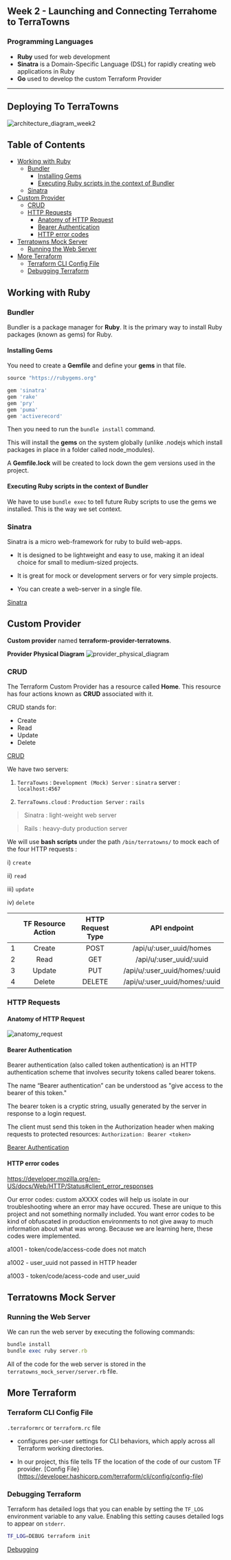 ## Week 2 - Launching and Connecting Terrahome to TerraTowns

### Programming Languages
- **Ruby** used for web development
- **Sinatra** is a Domain-Specific Language (DSL) for rapidly creating web applications in Ruby
- **Go** used to develop the custom Terraform Provider
___

## Deploying To TerraTowns

![architecture_diagram_week2](https://github.com/FOdeks/terraform-beginner-bootcamp-2023/assets/99102643/f4d09ca2-d091-41f6-92ae-0c4d0f1569c1)

## Table of Contents

- [Working with Ruby](#working-with-ruby)
  - [Bundler](#bundler)
    - [Installing Gems](#installing-gems)
    - [Executing Ruby scripts in the context of Bundler](#executing-ruby-scripts-in-the-context-of-bundler)
  - [Sinatra](#sinatra)
- [Custom Provider](#custom-provider)
  - [CRUD](#crud)
  - [HTTP Requests](#http-requests)
    - [Anatomy of HTTP Request](#anatomy-of-http-request)
    - [Bearer Authentication](#bearer-authentication)
    - [HTTP error codes](#http-error-codes)
- [Terratowns Mock Server](#terratowns-mock-server)
  - [Running the Web Server](#running-the-web-server)
- [More Terraform](#more-terraform)
  - [Terraform CLI Config File](#terraform-cli-config-file)
  - [Debugging Terraform](#debugging-terraform)


## Working with Ruby

### Bundler

Bundler is a package manager for **Ruby**. It is the primary way to install Ruby packages (known as gems) for Ruby.

#### Installing Gems

You need to create a **Gemfile** and define your **gems** in that file.

```rb
source "https://rubygems.org"

gem 'sinatra'
gem 'rake'
gem 'pry'
gem 'puma'
gem 'activerecord'
```

Then you need to run the `bundle install` command.

This will install the **gems** on the system globally (unlike .nodejs which install packages in place in a folder called node_modules).

A **Gemfile.lock** will be created to lock down the gem versions used in the project.

#### Executing Ruby scripts in the context of Bundler

We have to use `bundle exec` to tell future Ruby scripts to use the gems we installed. This is the way we set context.

### Sinatra

Sinatra is a micro web-framework for ruby to build web-apps.

- It is designed to be lightweight and easy to use, making it an ideal choice for small to medium-sized projects.

- It is great for mock or development servers or for very simple projects.

- You can create a web-server in a single file. 

[Sinatra](https://sinatrarb.com/)

## Custom Provider
**Custom provider** named **terraform-provider-terratowns**. 

**Provider Physical Diagram**
![provider_physical_diagram](https://github.com/FOdeks/terraform-beginner-bootcamp-2023/assets/99102643/7fd68fef-97f0-43ad-8ad0-dbb60d21e663)

### CRUD

The Terraform Custom Provider has a resource called **Home**. This resource has four actions known as **CRUD** associated with it.

CRUD stands for:
- Create
- Read
- Update
- Delete

[CRUD](https://en.wikipedia.org/wiki/Create,_read,_update_and_delete)

We have two servers:

1.  `TerraTowns` : `Development (Mock) Server` : `sinatra` server :  `localhost:4567`

2.  `TerraTowns.cloud` : `Production Server` : `rails`

> Sinatra : light-weight web server

> Rails : heavy-duty production server

We will use **bash scripts** under the path `/bin/terratowns/` to mock each of the four HTTP requests : 

i)   `create` 

ii)  `read`

iii) `update`

iv)  `delete`

|   	| TF Resource Action 	| HTTP Request Type 	|          API endpoint         	|
|---	|:------------------:	|:-----------------:	|:-----------------------------:	|
| 1 	| Create             	| POST              	| /api/u/:user_uuid/homes       	|
| 2 	| Read               	| GET               	| /api/u/:user_uuid/:uuid       	|
| 3 	| Update             	| PUT               	| /api/u/:user_uuid/homes/:uuid 	|
| 4 	| Delete             	| DELETE            	| /api/u/:user_uuid/homes/:uuid 	|



### HTTP Requests

#### Anatomy of HTTP Request
![anatomy_request](https://github.com/FOdeks/terraform-beginner-bootcamp-2023/assets/99102643/dc0435fb-982a-449c-a28c-d53b4b21d04a)

#### Bearer Authentication

Bearer authentication (also called token authentication) is an HTTP authentication scheme that involves security tokens called bearer tokens. 

The name “Bearer authentication” can be understood as "give access to the bearer of this token."

The bearer token is a cryptic string, usually generated by the server in response to a login request. 

The client must send this token in the Authorization header when making requests to protected resources: `Authorization: Bearer <token>`

[Bearer Authentication](https://swagger.io/docs/specification/authentication/bearer-authentication/)



#### HTTP error codes
https://developer.mozilla.org/en-US/docs/Web/HTTP/Status#client_error_responses

Our error codes:
custom aXXXX codes will help us isolate in our troubleshooting where an error may have occured. These are unique to this project and not something normally included. You want error codes to be kind of obfuscated in production environments to not give away to much information about what was wrong. Because we are learning here, these codes were implemented.

a1001 - token/code/access-code does not match

a1002 - user_uuid not passed in HTTP header

a1003 - token/code/acess-code and user_uuid

## Terratowns Mock Server

### Running the Web Server

We can run the web server by executing the following commands:

```rb
bundle install
bundle exec ruby server.rb
```

All of the code for the web server is stored in the `terratowns_mock_server/server.rb` file.

## More Terraform

### Terraform CLI Config File
`.terraformrc` or `terraform.rc` file
- configures per-user settings for CLI behaviors, which apply across all Terraform working directories.

- In our project, this file tells TF the location of the code of our custom TF provider. 
[Config File}(https://developer.hashicorp.com/terraform/cli/config/config-file)

### Debugging Terraform
Terraform has detailed logs that you can enable by setting the `TF_LOG` environment variable to any value. Enabling this setting causes detailed logs to appear on `stderr`.

```bash
TF_LOG=DEBUG terraform init
```
[Debugging](https://developer.hashicorp.com/terraform/internals/debugging)
